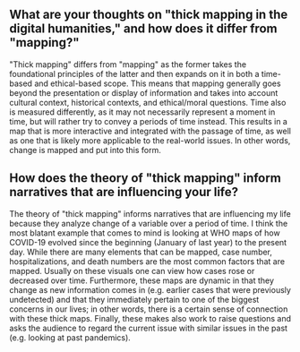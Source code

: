 ## What are your thoughts on "thick mapping in the digital humanities," and how does it differ from "mapping?"

"Thick mapping" differs from "mapping" as the former takes the foundational principles of the latter and then expands on it in both a time-based and ethical-based scope. This means that mapping generally goes beyond the presentation or display of information and takes into account cultural context, historical contexts, and ethical/moral questions. Time also is measured differently, as it may not necessarily represent a moment in time, but will rather try to convey a periods of time instead. This results in a map that is more interactive and integrated with the passage of time, as well as one that is likely more applicable to the real-world issues. In other words, change is mapped and put into this form.

##  How does the theory of "thick mapping" inform narratives that are influencing your life?

The theory of "thick mapping" informs narratives that are influencing my life because they analyze change of a variable over a period of time. I think the most blatant example that comes to mind is looking at WHO maps of how COVID-19 evolved since the beginning (January of last year) to the present day. While there are many elements that can be mapped, case number, hospitalizations, and death numbers are the most common factors that are mapped. Usually on these visuals one can view how cases rose or decreased over time. Furthermore, these maps are dynamic in that they change as new information comes in (e.g. earlier cases that were previously undetected) and that they immediately pertain to one of the biggest concerns in our lives; in other words, there is a certain sense of connection with these thick maps. Finally, these makes also work to raise questions and asks the audience to regard the current issue with similar issues in the past (e.g. looking at past pandemics). 
